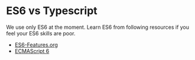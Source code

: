 
# ES6 vs Typescript

We use only ES6 at the moment. Learn ES6 from following resources if you feel your ES6 skills are poor.

* [ES6-Features.org](http://es6-features.org/#Constants)
* [ECMAScript 6](https://github.com/lukehoban/es6features)
